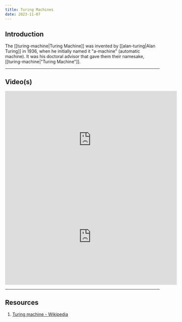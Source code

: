 ```yaml
---
title: Turing Machines
date: 2023-11-07
---
```

## Introduction

The [[turing-machine|Turing Machine]] was invented by [[alan-turing|Alan Turing]] in 1936, when he initially named it "a-machine" (automatic machine).  It was his doctoral advisor that gave them their namesake, [[turing-machine|"Turing Machine"]].

---
## Video(s)

<iframe width="560" height="315" src="https://www.youtube.com/embed/dNRDvLACg5Q?si=pM7gO-dNvOt1TShB" title="YouTube video player" frameborder="0" allow="accelerometer; autoplay; clipboard-write; encrypted-media; gyroscope; picture-in-picture; web-share" allowfullscreen></iframe>

<iframe width="560" height="315" src="https://www.youtube.com/embed/-ZS_zFg4w5k?si=0UJGu7P3F2RdDbAA" title="YouTube video player" frameborder="0" allow="accelerometer; autoplay; clipboard-write; encrypted-media; gyroscope; picture-in-picture; web-share" allowfullscreen></iframe>

---
## Resources
1. [Turing machine - Wikipedia](https://en.wikipedia.org/wiki/Turing_machine)

